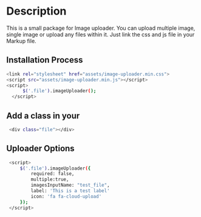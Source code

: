 # Description
This is a small package for Image uploader. You can upload multiple image, single image or upload any files within it. Just link the css and js file in your Markup file.

## Installation Process

```bash
<link rel="stylesheet" href="assets/image-uploader.min.css">
<script src="assets/image-uploader.min.js"></script>
<script>
      $('.file').imageUploader();
  </script>
```


## Add a class in your <div>
  
 ```bash
  <div class="file"></div>
 ```
 
 ## Uploader Options
  
 ```bash
  <script>
      $('.file').imageUploader({
          required: false,
          multiple:true,
          imagesInputName: "test_file",
          label: 'This is a test label'
          icon: 'fa fa-cloud-upload'
      });
  </script>
 ```
